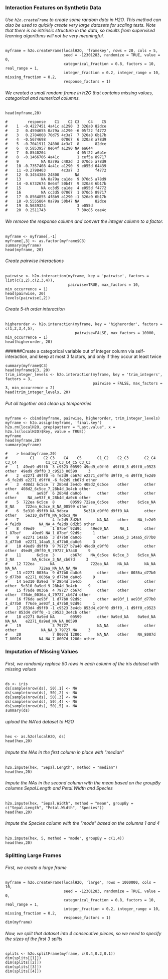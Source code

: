 ### Interaction Features on Synthetic Data
###### Use `h2o.createFrame` to create some random data in H2O. This method can also be used to quickly create very large datasets for scaling tests. Note that there is no intrinsic structure in the data, so results from supervised learning algorithms will not be very meaningful.
    
    myframe = h2o.createFrame(localH2O, 'framekey', rows = 20, cols = 5,
                              seed = -12301283, randomize = TRUE, value = 0,
                              categorical_fraction = 0.8, factors = 10, real_range = 1,
                              integer_fraction = 0.2, integer_range = 10, missing_fraction = 0.2,
                              response_factors = 1)
    
###### We created a small random frame in H2O that contains missing values, categorical and numerical columns.

    head(myframe,20)
  
    #         response    C1    C2 C3    C4    C5
    #    1  -0.4227451 4a41c a1290  3 326a0 82dce
    #    2   0.4594655 0a79a a1290 -6 05f22 f4772
    #    3   0.2784008 70d75 4c3a7  7 320a8 6b17b
    #    4  -0.5674698       07067  6 320a8 a78d9
    #    5  -0.7041911 24800 4c3a7  8       82dce
    #    6   0.5853957 8e64f a1290 NA ea644      
    #    7   0.8540204              4 05f22 a6b1e
    #    8  -0.1466706 4a41c        1 cef5a 89717
    #    9          NA 0a79a c402d  3 070d5 a78d9
    #    10 -0.7357408 4a41c a1290  9 e055d 64439
    #    11 -0.2798403       4c3a7  3       f4772
    #    12  0.3454386 24800       NA            
    #    13         NA 0a79a ca1de  9 070d5 a78d9
    #    14 -0.6732674 8e64f 50b47  9 320a8 6b17b
    #    15         NA cc3d5 ca1de  4 e055d f4772
    #    16         NA cc3d5 07067  1 070d5 89717
    #    17  0.8564855 4f8b9 a1290 -1 326a0 6b17b
    #    18 -0.5555804 0a79a 50b47 NA       82dce
    #    19  0.5639324              3 e055d      
    #    20  0.2511743              7 30c85 cae4c

###### We remove the response column and convert the integer column to a factor.

    myframe <- myframe[,-1]
    myframe[,3] <- as.factor(myframe$C3)
    summary(myframe)
    head(myframe, 20)

###### Create pairwise interactions
    
    pairwise <- h2o.interaction(myframe, key = 'pairwise', factors = list(c(1,2),c(2,3,4)),
                                pairwise=TRUE, max_factors = 10, min_occurrence = 1)
    head(pairwise, 20)
    levels(pairwise[,2])

###### Create 5-th order interaction
    
    higherorder <- h2o.interaction(myframe, key = 'higherorder', factors = c(1,2,3,4,5),
                                   pairwise=FALSE, max_factors = 10000, min_occurrence = 1)
    head(higherorder, 20)

######Create a categorical variable out of integer column via self-interaction, and keep at most 3 factors, and only if they occur at least twice
    
    summary(myframe$C3)
    head(myframe$C3, 20)
    trim_integer_levels <- h2o.interaction(myframe, key = 'trim_integers', factors = 3,
                                           pairwise = FALSE, max_factors = 3, min_occurrence = 2)
    head(trim_integer_levels, 20)

###### Put all together and clean up temporaries
    
    myframe <- cbind(myframe, pairwise, higherorder, trim_integer_levels)
    myframe <- h2o.assign(myframe, 'final.key')
    h2o.rm(localH2O, grep(pattern = "Last.value", x = h2o.ls(localH2O)$Key, value = TRUE))
    myframe
    head(myframe,20)
    summary(myframe)

    #    > head(myframe,20)
    #          C1    C2 C3    C4    C5       C1_C2    C2_C3       C2_C4    C3_C4             C1_C2_C3_C4_C5 C3_C3
    #    1  49ed9 d9ff0  3 c9523 00599 49ed9_d9ff0  d9ff0_3 d9ff0_c9523    other  49ed9_d9ff0_3_c9523_00599     3
    #    2  e2271 d9ff0 -6 fe2d9 cb67d e2271_d9ff0 d9ff0_-6 d9ff0_fe2d9 -6_fe2d9 e2271_d9ff0_-6_fe2d9_cb67d other
    #    3  408d2 6c5ce  7 28b4d 3e4cb 408d2_6c5ce    other       other    other  408d2_6c5ce_7_28b4d_3e4cb other
    #    4        ae93f  6 28b4d da0c6       other    other       other    other     NA_ae93f_6_28b4d_da0c6 other
    #    5  722ea 6c5ce  8       00599 722ea_6c5ce    other    6c5ce_NA     8_NA     722ea_6c5ce_8_NA_00599 other
    #    6  5e310 d9ff0 NA 9dbca       5e310_d9ff0 d9ff0_NA       other    other    5e310_d9ff0_NA_9dbca_NA      
    #    7               4 fe2d9 8d2b5       NA_NA    other    NA_fe2d9  4_fe2d9        NA_NA_4_fe2d9_8d2b5 other
    #    8  49ed9        1 87bef 92d9c    49ed9_NA     NA_1       other  1_87bef     49ed9_NA_1_87bef_92d9c     1
    #    9  e2271 14aa5  3 d77b0 da0c6       other  14aa5_3 14aa5_d77b0  3_d77b0  e2271_14aa5_3_d77b0_da0c6     3
    #    10 49ed9 d9ff0  9 79727 b7a40 49ed9_d9ff0    other       other    other  49ed9_d9ff0_9_79727_b7a40     9
    #    11       6c5ce  3       cb67d    NA_6c5ce  6c5ce_3    6c5ce_NA     3_NA        NA_6c5ce_3_NA_cb67d     3
    #    12 722ea       NA                722ea_NA    NA_NA       NA_NA    NA_NA          722ea_NA_NA_NA_NA      
    #    13 e2271 0036a  9 d77b0 da0c6       other    other 0036a_d77b0  9_d77b0  e2271_0036a_9_d77b0_da0c6     9
    #    14 5e310 0a9ed  9 28b4d 3e4cb       other    other       other    other  5e310_0a9ed_9_28b4d_3e4cb     9
    #    15 f76de 0036a  4 79727 cb67d       other    other       other    other  f76de_0036a_4_79727_cb67d other
    #    16 f76de ae93f  1 d77b0 92d9c       other  ae93f_1 ae93f_d77b0  1_d77b0  f76de_ae93f_1_d77b0_92d9c     1
    #    17 853d4 d9ff0 -1 c9523 3e4cb 853d4_d9ff0 d9ff0_-1 d9ff0_c9523    other 853d4_d9ff0_-1_c9523_3e4cb other
    #    18 e2271 0a9ed NA       00599       other 0a9ed_NA    0a9ed_NA    NA_NA    e2271_0a9ed_NA_NA_00599      
    #    19              3 79727             NA_NA    other       other    other           NA_NA_3_79727_NA     3
    #    20              7 8007d 1280c       NA_NA    other    NA_8007d  7_8007d        NA_NA_7_8007d_1280c other

### Imputation of Missing Values
###### First, we randomly replace 50 rows in each column of the iris dataset with missing values

    ds <- iris
    ds[sample(nrow(ds), 50),1] <- NA
    ds[sample(nrow(ds), 50),2] <- NA
    ds[sample(nrow(ds), 50),3] <- NA
    ds[sample(nrow(ds), 50),4] <- NA
    ds[sample(nrow(ds), 50),5] <- NA
    summary(ds)

###### upload the NA'ed dataset to H2O
    
    hex <- as.h2o(localH2O, ds)
    head(hex,20)

###### Impute the NAs in the first column in place with "median"
    
    h2o.impute(hex, "Sepal.Length", method = "median")
    head(hex,20)

###### Impute the NAs in the second column with the mean based on the groupBy columns Sepal.Length and Petal.Width and Species
    
    h2o.impute(hex, "Sepal.Width", method = "mean", groupBy = c("Sepal.Length", "Petal.Width", "Species"))
    head(hex,20)

###### Impute the Species column with the "mode" based on the columns 1 and 4
    
    h2o.impute(hex, 5, method = "mode", groupBy = c(1,4))
    head(hex,20)
    
    
### Splitting Large Frames
###### First, we create a large frame

    myframe = h2o.createFrame(localH2O, 'large', rows = 1000000, cols = 10,
                              seed = -12301283, randomize = TRUE, value = 0,
                              categorical_fraction = 0.8, factors = 10, real_range = 1,
                              integer_fraction = 0.2, integer_range = 10, missing_fraction = 0.2,
                              response_factors = 1)
    dim(myframe)
    
###### Now, we split that dataset into 4 consecutive pieces, so we need to specify the sizes of the first 3 splits

    splits <- h2o.splitFrame(myframe, c(0.4,0.2,0.1))
    dim(splits[[1]])
    dim(splits[[2]])
    dim(splits[[3]])
    dim(splits[[4]])

